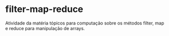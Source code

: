 # filter-map-reduce
Atividade da matéria tópicos para computação sobre os métodos filter, map e reduce para manipulação de arrays.
